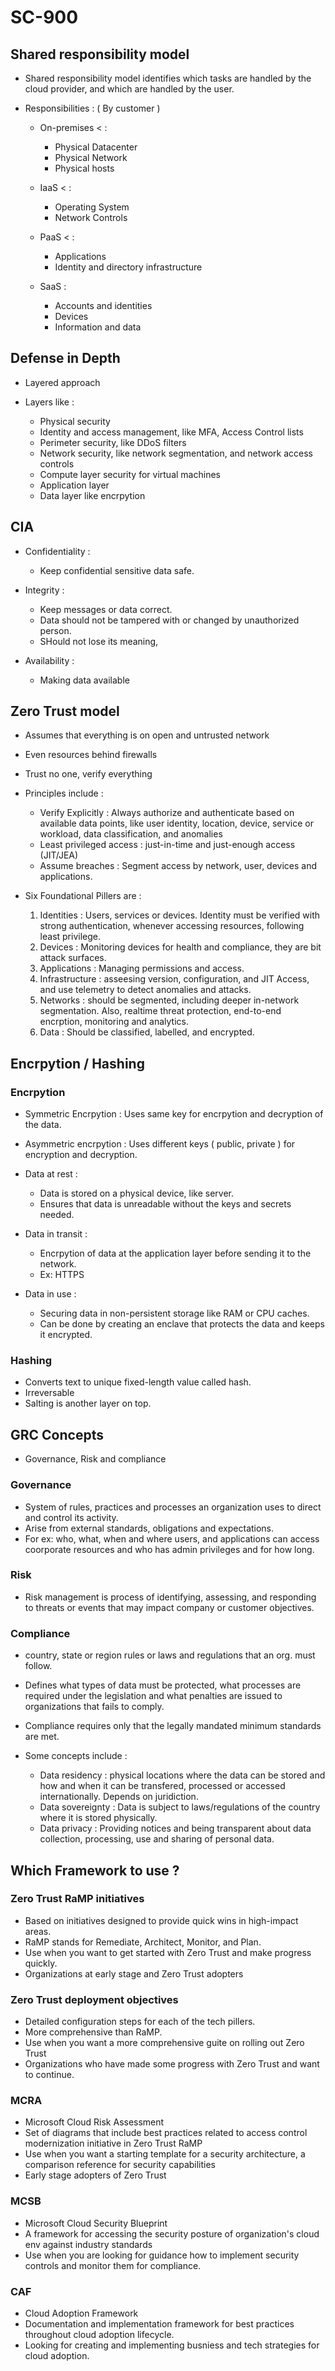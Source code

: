 # SC-900 

## Shared responsibility model

- Shared responsibility model identifies which tasks are handled by the cloud provider, and which are handled by the user.

- Responsibilities : ( By customer )

    - On-premises < : 
        - Physical Datacenter
        - Physical Network
        - Physical hosts
    
    - IaaS < : 
        - Operating System
        - Network Controls

    - PaaS < : 
        - Applications
        - Identity and directory infrastructure

    - SaaS : 
        - Accounts and identities
        - Devices
        - Information and data

## Defense in Depth

- Layered approach
- Layers like : 
    
    - Physical security
    - Identity and access management, like MFA, Access Control lists
    - Perimeter security, like DDoS filters
    - Network security, like network segmentation, and network access controls
    - Compute layer security for virtual machines
    - Application layer 
    - Data layer like encrpytion

## CIA 

- Confidentiality :
    - Keep confidential sensitive data safe.

- Integrity :
    - Keep messages or data correct.
    - Data should not be tampered with or changed by unauthorized person.
    - SHould not lose its meaning,

- Availability :
    - Making data available

## Zero Trust model

- Assumes that everything is on open and untrusted network
- Even resources behind firewalls
- Trust no one, verify everything

- Principles include :
    - Verify Explicitly : Always authorize and authenticate based on available data points, like user identity, location, device, service or workload, data classification, and anomalies
    - Least privileged access : just-in-time and just-enough access (JIT/JEA)
    - Assume breaches : Segment access by network, user, devices and applications.

- Six Foundational Pillers are : 

    1. Identities : Users, services or devices. Identity must be verified with strong authentication, whenever accessing resources, following least privilege.
    2. Devices : Monitoring devices for health and compliance, they are bit attack surfaces.
    3. Applications : Managing permissions and access.
    4. Infrastructure : asseesing version, configuration, and JIT Access, and use telemetry to detect anomalies and attacks.
    5. Networks : should be segmented, including deeper in-network segmentation. Also, realtime threat protection, end-to-end encrption, monitoring and analytics.
    6. Data : Should be classified, labelled, and encrypted.

## Encrpytion / Hashing

### Encrpytion

- Symmetric Encrpytion : Uses same key for encrpytion and decryption of the data.
- Asymmetric encrpytion : Uses different keys ( public, private ) for encryption and decryption.

- Data at rest :
    - Data is stored on a physical device, like server.
    - Ensures that data is unreadable without the keys and secrets needed.

- Data in transit : 
    - Encrpytion of data at the application layer before sending it to the network.
    - Ex: HTTPS

- Data in use : 
    - Securing data in non-persistent storage like RAM or CPU caches.
    - Can be done by creating an enclave that protects the data and keeps it encrypted.

### Hashing

- Converts text to unique fixed-length value called hash.
- Irreversable
- Salting is another layer on top.

## GRC Concepts

- Governance, Risk and compliance

### Governance

- System of rules, practices and processes an organization uses to direct and control its activity.
- Arise from external standards, obligations and expectations.
- For ex: who, what, when and where users, and applications can access coorporate resources and who has admin privileges and for how long.

### Risk

- Risk management is process of identifying, assessing, and responding to threats or events that may impact company or customer objectives.

### Compliance

- country, state or region rules or laws and regulations that an org. must follow.
- Defines what types of data must be protected, what processes are required under the legislation and what penalties are issued to organizations that fails to comply.
- Compliance requires only that the legally mandated minimum standards are met.

- Some concepts include : 
    - Data residency : physical locations where the data can be stored and how and when it can be transfered, processed or accessed internationally. Depends on juridiction.
    - Data sovereignty : Data is subject to laws/regulations of the country where it is stored physically.
    - Data privacy : Providing notices and being transparent about data collection, processing, use and sharing of personal data.   

## Which Framework to use ?

### Zero Trust RaMP initiatives

- Based on initiatives designed to provide quick wins in high-impact areas.
- RaMP stands for Remediate, Architect, Monitor, and Plan.
- Use when you want to get started with Zero Trust and make progress quickly.
- Organizations at early stage and Zero Trust adopters

### Zero Trust deployment objectives

- Detailed configuration steps for each of the tech pillers.
- More comprehensive than RaMP.
- Use when you want a more comprehensive guite on rolling out Zero Trust
- Organizations who have made some progress with Zero Trust and want to continue.

### MCRA

- Microsoft Cloud Risk Assessment
- Set of diagrams that include best practices related to access control modernization initiative in Zero Trust RaMP
- Use when you want a starting template for a security architecture, a comparison reference for security capabilities
- Early stage adopters of Zero Trust

### MCSB

- Microsoft Cloud Security Blueprint
- A framework for accessing the security posture of organization's cloud env against industry standards
- Use when you are looking for guidance how to implement security controls and monitor them for compliance.

### CAF

- Cloud Adoption Framework
- Documentation and implementation framework for best practices throughout cloud adoption lifecycle.
- Looking for creating and implementing busniess and tech strategies for cloud adoption.

